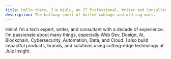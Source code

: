 ```yaml
---
title: Hello there, I'm Ajulu, an IT Professional, Writer and Consultant
description: The hallway smelt of boiled cabbage and old rag mats.
---
```


Hello! I’m a tech expert, writer, and consultant with a decade of experience. I’m passionate about many things, especially Web Dev, Design, AI, Blockchain, Cybersecurity, Automation, Data, and Cloud. I also build impactful products, brands, and solutions using cutting-edge technology at Julz Insight.
